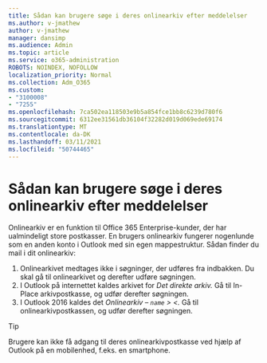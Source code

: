 ```yaml
---
title: Sådan kan brugere søge i deres onlinearkiv efter meddelelser
ms.author: v-jmathew
author: v-jmathew
manager: dansimp
ms.audience: Admin
ms.topic: article
ms.service: o365-administration
ROBOTS: NOINDEX, NOFOLLOW
localization_priority: Normal
ms.collection: Adm_O365
ms.custom:
- "3100008"
- "7255"
ms.openlocfilehash: 7ca502ea118503e9b5a854fce1bb8c6239d780f6
ms.sourcegitcommit: 6312ee31561db36104f32282d019d069ede69174
ms.translationtype: MT
ms.contentlocale: da-DK
ms.lasthandoff: 03/11/2021
ms.locfileid: "50744465"
---
```

# <a name="how-users-can-search-their-online-archive-for-messages"></a>Sådan kan brugere søge i deres onlinearkiv efter meddelelser

Onlinearkiv er en funktion til Office 365 Enterprise-kunder, der har ualmindeligt store postkasser. En brugers onlinearkiv fungerer nogenlunde som en anden konto i Outlook med sin egen mappestruktur. Sådan finder du mail i dit onlinearkiv:

1. Onlinearkivet medtages ikke i søgninger, der udføres fra indbakken. Du skal gå til onlinearkivet og derefter udføre søgningen.
2. I Outlook på internettet kaldes arkivet for *Det direkte arkiv.* Gå til In-Place arkivpostkasse, og udfør derefter søgningen.
3. I Outlook 2016 kaldes det *Onlinearkiv – `name` > <.* Gå til onlinearkivpostkassen, og udfør derefter søgningen.

> [!TIP]
> Brugere kan ikke få adgang til deres onlinearkivpostkasse ved hjælp af Outlook på en mobilenhed, f.eks. en smartphone.
